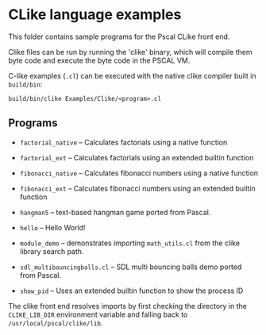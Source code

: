 # CLike language examples

This folder contains sample programs for the Pscal CLike front end.

Clike files can be run by running the 'clike' binary, which will compile them 
byte code and execute the byte code in the PSCAL VM.

C-like examples (`.cl`) can be executed with the native clike compiler built in
`build/bin`:

```
build/bin/clike Examples/Clike/<program>.cl
```

## Programs
- `factorial_native` – Calculates factorials using a native function
- `factorial_ext` – Calculates factorials using an extended builtin function 
- `fibonacci_native` – Calculates fibonacci numbers using a native function
- `fibonacci_ext` – Calculates fibonacci numbers using an extended builtin function

- `hangman5` – text-based hangman game ported from Pascal.
- `hello` – Hello World!
- `module_demo` – demonstrates importing `math_utils.cl` from the clike
   library search path.
- `sdl_multibouncingballs.cl` – SDL multi bouncing balls demo ported from Pascal.
- `show_pid` – Uses an extended builtin function to show the process ID

The clike front end resolves imports by first checking the directory in the
`CLIKE_LIB_DIR` environment variable and falling back to
`/usr/local/pscal/clike/lib`.
